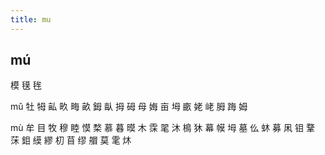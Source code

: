 ```yaml
---
title: mu
---
```


## mú
模
氁
毪



mǔ
牡
牳
畆
畂
畮
畝
鉧
畒
拇
砪
母
娒
亩
坶
畞
姥
峔
胟
踇
姆






mù
牟
目
牧
穆
睦
慔
楘
慕
暮
暯
木
霂
毣
沐
樢
狇
幕
幙
坶
墓
仫
蚞
募
凩
钼
鞪
莯
鉬
縸
繆
朷
苜
缪
艒
莫
雮
炑
